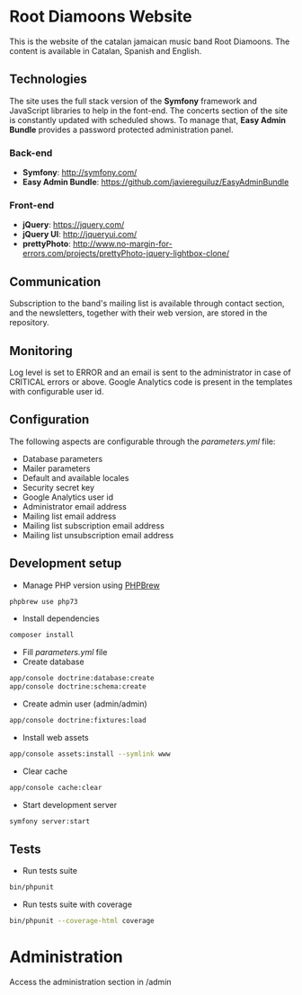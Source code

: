 # Root Diamoons Website

This is the website of the catalan jamaican music band Root Diamoons. The content is available in Catalan, Spanish and English.

## Technologies

The site uses the full stack version of the **Symfony** framework and JavaScript libraries to help in the font-end. The concerts section of the site is constantly updated with scheduled shows. To manage that, **Easy Admin Bundle** provides a password protected administration panel.

### Back-end

* **Symfony**: http://symfony.com/
* **Easy Admin Bundle**: https://github.com/javiereguiluz/EasyAdminBundle

### Front-end

* **jQuery**: https://jquery.com/
* **jQuery UI**: http://jqueryui.com/
* **prettyPhoto**: http://www.no-margin-for-errors.com/projects/prettyPhoto-jquery-lightbox-clone/

## Communication

Subscription to the band's mailing list is available through contact section, and the newsletters, together with their web version, are stored in the repository.

## Monitoring

Log level is set to ERROR and an email is sent to the administrator in case of CRITICAL errors or above.
Google Analytics code is present in the templates with configurable user id.

## Configuration

The following aspects are configurable through the *parameters.yml* file:

* Database parameters
* Mailer parameters
* Default and available locales
* Security secret key
* Google Analytics user id
* Administrator email address
* Mailing list email address
* Mailing list subscription email address 
* Mailing list unsubscription email address

## Development setup

* Manage PHP version using [PHPBrew](https://github.com/phpbrew/phpbrew)
```bash
phpbrew use php73
```
* Install dependencies
```bash
composer install
```
* Fill *parameters.yml* file
* Create database
```bash
app/console doctrine:database:create
app/console doctrine:schema:create
```
* Create admin user (admin/admin)
```bash
app/console doctrine:fixtures:load
```
* Install web assets
```bash
app/console assets:install --symlink www
```
* Clear cache
```bash
app/console cache:clear
```
* Start development server
```bash
symfony server:start
```

## Tests

* Run tests suite
```bash
bin/phpunit
```

* Run tests suite with coverage
```bash
bin/phpunit --coverage-html coverage
```

# Administration

Access the administration section in /admin